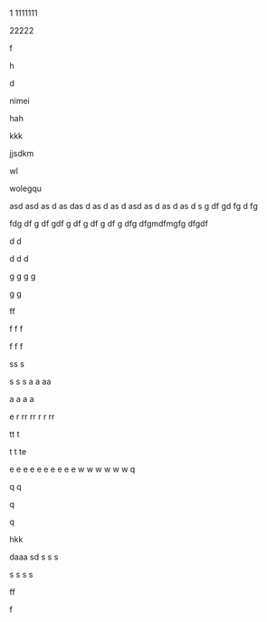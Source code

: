 1
1111111

22222












f











h










d












nimei




hah




kkk






jjsdkm

















wl












wolegqu







asd
asd
as
d
as
das
d
as
d
as
d
asd
as
d
as
d
as
d
s
g
df
gd
fg
d
fg

fdg
df
g
df
gdf
g
df
g
df
g
df
g
dfg
dfgmdfmgfg
dfgdf

d
d

d
d
d


g
g
g
g

g
g


ff

f
f
f

f
f
f

ss
s

s
s
s
a
a
aa

a
a
a
a


e
r
rr
rr
r
r
rr

tt
t


t
t
te

e
e
e
e
e
e
e
e
e
e
w
w
w
w
w
w
q

q
q

q

q




hkk


















daaa
sd
s
s
s

s
s
s
s

ff

f
